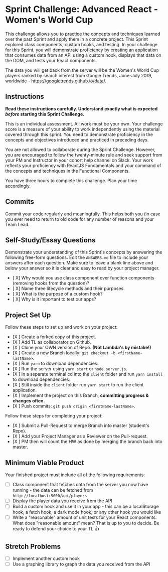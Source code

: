 # Sprint Challenge: Advanced React - Women's World Cup

This challenge allows you to practice the concepts and techniques learned over the past Sprint and apply them in a concrete project. This Sprint explored class components, custom hooks, and testing. In your challenge for this Sprint, you will demonstrate proficiency by creating an application that consumes data from an API using a custom hook, displays that data on the DOM, and tests your React components.

The data you will get back from the server will be the Women's World Cup players ranked by search interest from Google Trends, June-July 2019, worldwide - https://googletrends.github.io/data/.

## Instructions

**Read these instructions carefully. Understand exactly what is expected _before_ starting this Sprint Challenge.**

This is an individual assessment. All work must be your own. Your challenge score is a measure of your ability to work independently using the material covered through this sprint. You need to demonstrate proficiency in the concepts and objectives introduced and practiced in preceding days.

You are not allowed to collaborate during the Sprint Challenge. However, you are encouraged to follow the twenty-minute rule and seek support from your PM and Instructor in your cohort help channel on Slack. Your work reflects your proficiency with ReactJS Fundamentals and your command of the concepts and techniques in the Functional Components.

You have three hours to complete this challenge. Plan your time accordingly.

## Commits

Commit your code regularly and meaningfully. This helps both you (in case you ever need to return to old code for any number of reasons and your Team Lead.

## Self-Study/Essay Questions

Demonstrate your understanding of this Sprint's concepts by answering the following free-form questions. Edit the `ANSWERS.md` file to include your answers after each question. Make sure to leave a blank line above and below your answer so it is clear and easy to read by your project manager.

- [ X] Why would you use class component over function components (removing hooks from the question)?
- [ X] Name three lifecycle methods and their purposes.
- [ X] What is the purpose of a custom hook?
- [ X] Why is it important to test our apps?

## Project Set Up

Follow these steps to set up and work on your project:

- [X ] Create a forked copy of this project.
- [X ] Add TL as collaborator on Github.
- [X ] Clone your OWN version of Repo. **(Not Lambda's by mistake!)**
- [X ] Create a new Branch locally: `git checkout -b <firstName-lastName>`.
- [X ] Run `yarn` to download dependencies.
- [X ] Run the server using `yarn start` or `node server.js`.
- [X ] In a separate terminal cd into the `client` folder and run `yarn install` to download dependencies.
- [X ] Still inside the `client` folder run `yarn start` to run the client application.
- [X ] Implement the project on this Branch, **committing progress & changes often.**
- [X ] Push commits: `git push origin <firstName-lastName>`.

Follow these steps for completing your project:

- [X ] Submit a Pull-Request to merge <firstName-lastName> Branch into master (student's Repo).
- [X ] Add your Project Manager as a Reviewer on the Pull-request.
- [X ] PM then will count the HW as done by merging the branch back into master.

## Minimum Viable Product

Your finished project must include all of the following requirements:

- [ ] Class component that fetches data from the server you now have running - the data can be fetched from `http://localhost:5000/api/players`
- [ ] Display the player data you receive from the API
- [ ] Build a custom hook and use it in your app - this can be a localStorage hook, a fetch hook, a dark mode hook, or any other hook you would like
- [ ] Write a "reasonable" amount of unit tests for your React components. What does "reasonable amount" mean? That is up to you to decide. Be ready to defend your choice to your TL 👍

## Stretch Problems

- [ ] Implement another custom hook
- [ ] Use a graphing library to graph the data you received from the API

